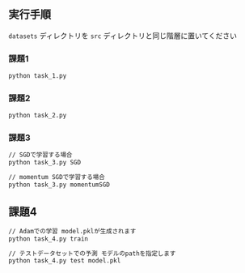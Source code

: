 ## 実行手順

`datasets` ディレクトリを `src` ディレクトリと同じ階層に置いてください

### 課題1

```bash
python task_1.py
```

### 課題2

```bash
python task_2.py
```

### 課題3

```bash
// SGDで学習する場合
python task_3.py SGD

// momentum SGDで学習する場合
python task_3.py momentumSGD
```

## 課題4

```bash
// Adamでの学習 model.pklが生成されます
python task_4.py train
```

```bash
// テストデータセットでの予測 モデルのpathを指定します
python task_4.py test model.pkl
```
